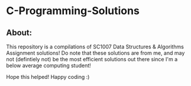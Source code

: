 # C-Programming-Solutions

## About:
This repository is a compilations of SC1007 Data Structures & Algorithms Assignment solutions!
Do note that these solutions are from me, and may not (defintiely not) be the most efficient solutions out there since I'm a below average computing student!

Hope this helped! Happy coding :)
